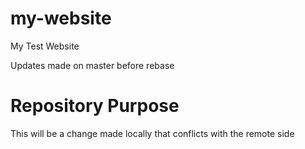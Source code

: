 # my-website
<p>My Test Website</p>
<p>Updates made on master before rebase</p>

# Repository Purpose
<p>This will be a change made locally that conflicts with the remote side</p>
